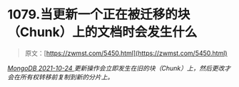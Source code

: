 <!--yml
category: 未分类
date: 0001-01-01 00:00:00
-->

# 1079.当更新一个正在被迁移的块（Chunk）上的文档时会发生什么

> 原文：[https://zwmst.com/5450.html](https://zwmst.com/5450.html)

   [ *MongoDB* ](https://zwmst.com/mongodb)*[ <time datetime="2021-10-25T01:00:25+08:00"> 2021-10-24 </time> ](https://zwmst.com/5450.html)  更新操作会立即发生在旧的块（Chunk）上，然后更改才会在所有权转移前复制到新的分片上。*
